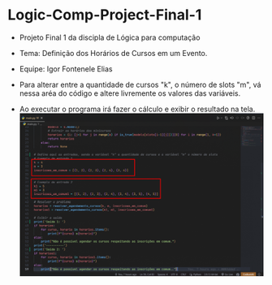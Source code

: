 # Logic-Comp-Project-Final-1

* Projeto Final 1 da discipla de Lógica para computação
* Tema: Definição dos Horários de Cursos em um Evento.
* Equipe: Igor Fontenele Elias

* Para alterar entre a quantidade de cursos "k", o número de slots "m", vá nessa aréa do código e altere livremente os valores das variáveis.
* Ao executar o programa irá fazer o cálculo e exibir o resultado na tela.
![Onde alterar as variáveis](https://github.com/igorfontenelle/Logic-Comp-Project-Final-1/blob/main/utils/Imagem%20exemplo.png)


